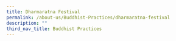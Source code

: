 ```yaml
---
title: Dharmaratna Festival
permalink: /about-us/Buddhist-Practices/dharmaratna-festival
description: ""
third_nav_title: Buddhist Practices
---
```

